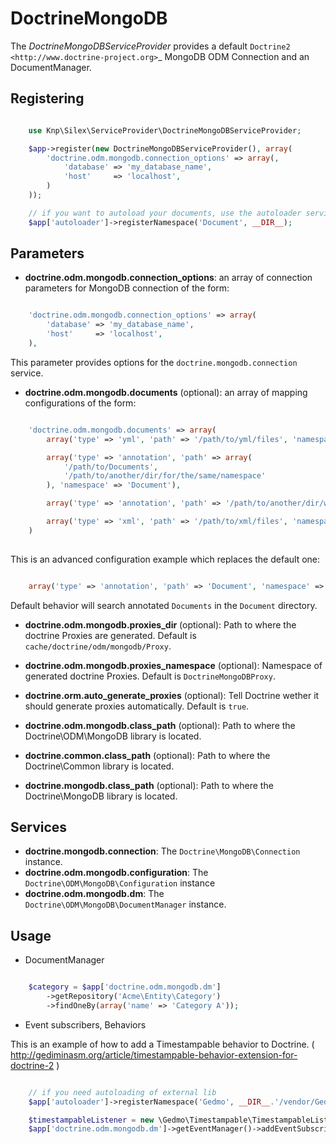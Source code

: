 DoctrineMongoDB
===============

The *DoctrineMongoDBServiceProvider* provides a default `Doctrine2 <http://www.doctrine-project.org>`_ MongoDB ODM Connection and an DocumentManager.


Registering
-----------

``` php

    use Knp\Silex\ServiceProvider\DoctrineMongoDBServiceProvider;

    $app->register(new DoctrineMongoDBServiceProvider(), array(
        'doctrine.odm.mongodb.connection_options' => array(,
            'database' => 'my_database_name',
            'host'     => 'localhost',
        )
    ));

    // if you want to autoload your documents, use the autoloader service:
    $app['autoloader']->registerNamespace('Document', __DIR__);

```

Parameters
----------

* **doctrine.odm.mongodb.connection_options**: an array of connection parameters for MongoDB connection of the form:

``` php

    'doctrine.odm.mongodb.connection_options' => array(
        'database' => 'my_database_name',
        'host'     => 'localhost',
    ),

```

This parameter provides options for the ``doctrine.mongodb.connection`` service.

* **doctrine.odm.mongodb.documents** (optional): an array of mapping configurations of the form:

``` php

    'doctrine.odm.mongodb.documents' => array(
        array('type' => 'yml', 'path' => '/path/to/yml/files', 'namespace' => 'My\\Document'),

        array('type' => 'annotation', 'path' => array(
            '/path/to/Documents',
            '/path/to/another/dir/for/the/same/namespace'
        ), 'namespace' => 'Document'),

        array('type' => 'annotation', 'path' => '/path/to/another/dir/with/documents', 'namespace' => 'Acme\\Document'),

        array('type' => 'xml', 'path' => '/path/to/xml/files', 'namespace' => 'Your\\Document')
    )
    
```

This is an advanced configuration example which replaces the default one:

``` php

    array('type' => 'annotation', 'path' => 'Document', 'namespace' => 'Document')

```

Default behavior will search annotated ``Documents`` in the ``Document`` directory.

* **doctrine.odm.mongodb.proxies_dir** (optional): Path to where the
  doctrine Proxies are generated. Default is ``cache/doctrine/odm/mongodb/Proxy``.

* **doctrine.odm.mongodb.proxies_namespace** (optional): Namespace of generated
  doctrine Proxies. Default is ``DoctrineMongoDBProxy``.

* **doctrine.orm.auto_generate_proxies** (optional): Tell Doctrine wether it should generate proxies automatically. Default is ``true``.

* **doctrine.odm.mongodb.class_path** (optional): Path to where the
  Doctrine\\ODM\\MongoDB library is located.

* **doctrine.common.class_path** (optional): Path to where the
  Doctrine\\Common library is located.

* **doctrine.mongodb.class_path** (optional): Path to where the
  Doctrine\\MongoDB library is located.

Services
--------

* **doctrine.mongodb.connection**: The ``Doctrine\MongoDB\Connection`` instance.
* **doctrine.odm.mongodb.configuration**: The ``Doctrine\ODM\MongoDB\Configuration`` instance
* **doctrine.odm.mongodb.dm**: The ``Doctrine\ODM\MongoDB\DocumentManager`` instance.


Usage
-----

* DocumentManager

``` php

    $category = $app['doctrine.odm.mongodb.dm']
        ->getRepository('Acme\Entity\Category')
        ->findOneBy(array('name' => 'Category A'));

```

* Event subscribers, Behaviors

This is an example of how to add a Timestampable behavior to Doctrine. ( http://gediminasm.org/article/timestampable-behavior-extension-for-doctrine-2 )

``` php

    // if you need autoloading of external lib
    $app['autoloader']->registerNamespace('Gedmo', __DIR__.'/vendor/Gedmo/DoctrineExtensions/lib');

    $timestampableListener = new \Gedmo\Timestampable\TimestampableListener(); 
    $app['doctrine.odm.mongodb.dm']->getEventManager()->addEventSubscriber($timestampableListener);

```

